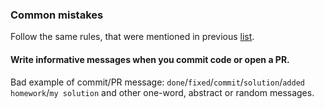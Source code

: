 ### Common mistakes

Follow the same rules, that were mentioned in previous
[list](https://mate-academy.github.io/jv-program-common-mistakes/java-core/exceptions/user-score).

#### Write informative messages when you commit code or open a PR.
         
Bad example of commit/PR message: `done`/`fixed`/`commit`/`solution`/`added homework`/`my solution` and other one-word, abstract or random messages. 
